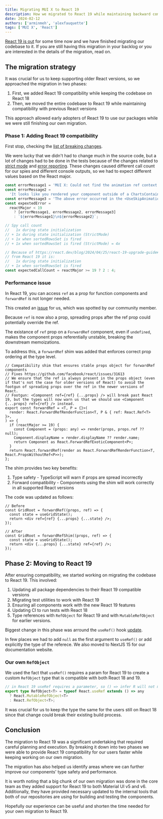 ```yaml
---
title: Migrating MUI X to React 19
description: How we migrated to React 19 while maintaining backward compatibility.
date: 2024-02-12
authors: ['arminmeh', 'alexfauquette']
tags: ['MUI X', 'React']
---
```


[React 19 is out](https://react.dev/blog/2024/12/05/react-19) for some time now and we have finished migrating our codebase to it. If you are still having this migration in your backlog or you are interested in the details of the migration, read on.

## The migration strategy 

It was crucial for us to keep supporting older React versions, so we approached the migration in two phases:

1. First, we added React 19 compatibility while keeping the codebase on React 18
2. Then, we moved the entire codebase to React 19 while maintaining compatibility with previous React versions

This approach allowed early adopters of React 19 to use our packages while we were still finishing our own migration.

### Phase 1: Adding React 19 compatibility

First stop, checking the [list of breaking changes](https://react.dev/blog/2024/04/25/react-19-upgrade-guide#breaking-changes).

We were lucky that we didn't had to change much in the source code, but a lot of changes had to be done in the tests because of the changes related to [strict mode](https://react.dev/blog/2024/04/25/react-19-upgrade-guide#strict-mode-improvements) and [error reporting](https://react.dev/blog/2024/04/25/react-19-upgrade-guide#errors-in-render-are-not-re-thrown).
These changes caused different call count for our spies and different console outputs, so we had to expect different values based on the React major.

```typescript
const errorMessage1 = 'MUI X: Could not find the animation ref context.';
const errorMessage2 =
  'It looks like you rendered your component outside of a ChartsContainer parent component.';
const errorMessage3 = 'The above error occurred in the <UseSkipAnimation> component:';
const expextedError =
  reactMajor < 19
    ? [errorMessage1, errorMessage2, errorMessage3]
    : `${errorMessage1}\n${errorMessage2}`;
```

```typescript
// Spy call count
//   1x during state initialization
// + 1x during state initialization (StrictMode)
// + 1x when sortedRowsSet is fired
// + 1x when sortedRowsSet is fired (StrictMode) = 4x

// Because of https://react.dev/blog/2024/04/25/react-19-upgrade-guide#strict-mode-improvements
// from React 19 it is:
//   1x during state initialization
// + 1x when sortedRowsSet is fired
const expectedCallCount = reactMajor >= 19 ? 2 : 4;
```

### Performance issue

In React 19, you can access `ref` as a prop for function components and `forwardRef` is not longer needed.

This created an [issue](https://github.com/mui/mui-x/issues/15770) for us, which was spotted by our community member.

Because `ref` is now also a prop, spreading props after the ref prop could potentially override the ref.

The existance of `ref` prop on a `ForwardRef` component, even if `undefined`, makes the component props referentially unstable, breaking the downstream memoizations.

To address this, a `forwardRef` shim was added that enforces correct prop ordering at the type level.

```tsx
// Compatibility shim that ensures stable props object for forwardRef components
// Fixes https://github.com/facebook/react/issues/31613
// We ensure that the ref is always present in the props object (even if that's not the case for older versions of React) to avoid the footgun of spreading props over the ref in the newer versions of React.
// Footgun: <Component ref={ref} {...props} /> will break past React 19, but the types will now warn us that we should use <Component {...props} ref={ref} /> instead.
export const forwardRef = <T, P = {}>(
  render: React.ForwardRefRenderFunction<T, P & { ref: React.Ref<T> }>,
) => {
  if (reactMajor >= 19) {
    const Component = (props: any) => render(props, props.ref ?? null);
    Component.displayName = render.displayName ?? render.name;
    return Component as React.ForwardRefExoticComponent<P>;
  }
  return React.forwardRef(render as React.ForwardRefRenderFunction<T, React.PropsWithoutRef<P>>);
};
```

The shim provides two key benefits:

1. Type safety - TypeScript will warn if props are spread incorrectly
2. Forward compatibility - Components using the shim will work correctly in all supported React versions

The code was updated as follows:

```tsx
// Before
const GridRoot = forwardRef((props, ref) => {
  const state = useGridState();
  return <div ref={ref} {...props} {...state} />;
});

// After
const GridRoot = forwardRefShim((props, ref) => {
  const state = useGridState();
  return <div {...props} {...state} ref={ref} />;
});
```


## Phase 2: Moving to React 19

After ensuring compatibility, we started working on migrating the codebase to React 19. This involved:

1. Updating all package dependencies to their React 19 compatible versions
2. Migrating test utilities to work with React 19
3. Ensuring all components work with the new React 19 features
4. Updating CI to run tests with React 18
5. Type references with `RefObject` for React 19 and with `MutableRefObject` for earlier versions.

Biggest change in this phase was arround the `useRef()` hook [update](https://react.dev/blog/2024/04/25/react-19-upgrade-guide#useref-requires-argument).

In few places we had to add `null` as the first argument to `useRef()` or add explicitly the type of the referece.
We also moved to NextJS 15 for our documentation website.

### Our own `RefObject`

We used the fact that `useRef()` requires a param for React 19 to create a custom `RefObject` type that is compatible with both React 18 and 19.

```typescript
// in React 19 useRef requires a parameter, so () => infer R will not match anymore
export type RefObject<T> = typeof React.useRef extends () => any
  ? React.MutableRefObject<T>
  : React.RefObject<T>;
```

It was crucial for us to keep the type the same for the users still on React 18 since that change could break their existing build process.

## Conclusion

The migration to React 19 was a significant undertaking that required careful planning and execution. By breaking it down into two phases we were able to provide React 19 compatibility for our users faster while keeping working on our own migration.

The migration has also helped us identify areas where we can further improve our components' type safety and performance.

It is worth noting that a big chunk of our own migration was done in the core team as they added support for React 19 to both Material UI v5 and v6. Additionally, they have provided necessary updated to the internal tools that both of our repositories are using for building and testing the components.

Hopefully our experience can be useful and shorten the time needed for your own migration to React 19.